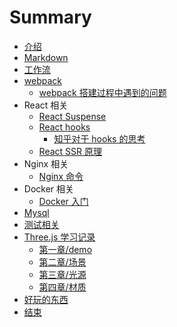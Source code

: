 # Summary

* [介绍](README.md)
* [Markdown](markdown/README.md)
* [工作流](workflow/README.md)
* [webpack](webpack/README.md)
    * [webpack 搭建过程中遇到的问题](webpack/QA.md)
* React 相关
    * [React Suspense](react/Suspense.md)
    * [React hooks](react/hooks.md)
        * [知乎对于 hooks 的思考](https://zhuanlan.zhihu.com/p/48264713)
    * [React SSR 原理](https://mp.weixin.qq.com/s/-Il3V0dtDA3JR1okK2yJyw)
* Nginx 相关
    * [Nginx 命令](nginx/commond.md)
* Docker 相关
    * [Docker 入门](docker/readme.md)
* [Mysql](Mysql/README.md)
* [测试相关](test/README.md)
* [Three.js 学习记录](three/README.md)
    * [第一章/demo](three/chapter1.md)
    * [第二章/场景](three/chapter2.md)
    * [第三章/光源](three/chapter3.md)
    * [第四章/材质](three/chapter4.md)
* [好玩的东西](web/webawesome.md)
* [结束](end/README.md)

